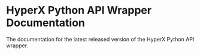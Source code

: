 # HyperX Python API Wrapper Documentation

The documentation for the latest released version of the HyperX Python API wrapper.